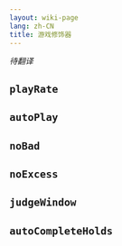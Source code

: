 ```yaml
---
layout: wiki-page
lang: zh-CN
title: 游戏修饰器
---
```


*待翻译*

## `playRate`

## `autoPlay`

## `noBad`

## `noExcess`

## `judgeWindow`

## `autoCompleteHolds`
